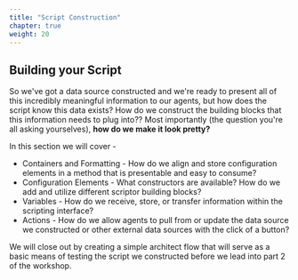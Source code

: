 ```yaml
---
title: "Script Construction"
chapter: true
weight: 20
---
```


## Building your Script

So we've got a data source constructed and we're ready to present all of this incredibly meaningful information to our agents, but how does the script know this data exists? How do we construct the building blocks that this information needs to plug into?? Most importantly (the question you're all asking yourselves), **how do we make it look pretty?**

In this section we will cover -
  * Containers and Formatting - How do we align and store configuration elements in a method that is presentable and easy to consume?
  * Configuration Elements - What constructors are available? How do we add and utilize different scriptor building blocks?
  * Variables - How do we receive, store, or transfer information within the scripting interface?
  * Actions - How do we allow agents to pull from or update the data source we constructed or other external data sources with the click of a button? 

  We will close out by creating a simple architect flow that will serve as a basic means of testing the script we constructed before we lead into part 2 of the workshop.
